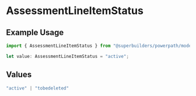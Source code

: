 # AssessmentLineItemStatus

## Example Usage

```typescript
import { AssessmentLineItemStatus } from "@superbuilders/powerpath/models/components";

let value: AssessmentLineItemStatus = "active";
```

## Values

```typescript
"active" | "tobedeleted"
```